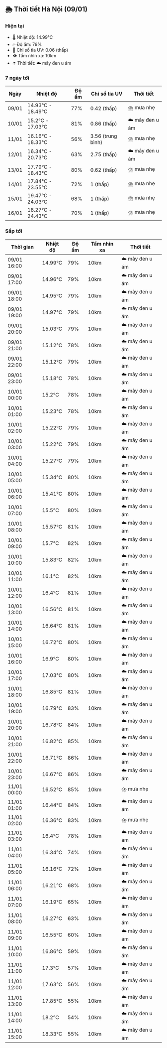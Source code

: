 ## 🌦️ Thời tiết Hà Nội (09/01)

### Hiện tại

- 🌡️ Nhiệt độ: 14.99℃
- 💦 Độ ẩm: 79%
- 🌟 Chỉ số tia UV: 0.06 (thấp)
- 👁️ Tầm nhìn xa: 10km
- ☂️ Thời tiết: ☁️ mây đen u ám

### 7 ngày tới

| Ngày | Nhiệt độ | Độ ẩm | Chỉ số tia UV | Thời tiết |
| --- | --- | --- | --- | --- |
| 09/01 | 14.93℃ - 18.49℃ | 77% | 0.42 (thấp) | ⛈️ mưa nhẹ |
| 10/01 | 15.2℃ - 17.03℃ | 81% | 0.86 (thấp) | ☁️ mây đen u ám |
| 11/01 | 16.16℃ - 18.33℃ | 56% | 3.56 (trung bình) | ⛈️ mưa nhẹ |
| 12/01 | 16.34℃ - 20.73℃ | 63% | 2.75 (thấp) | ☁️ mây đen u ám |
| 13/01 | 17.79℃ - 18.43℃ | 80% | 0.62 (thấp) | ⛈️ mưa nhẹ |
| 14/01 | 17.84℃ - 23.55℃ | 72% | 1 (thấp) | ⛈️ mưa nhẹ |
| 15/01 | 19.47℃ - 24.03℃ | 68% | 1 (thấp) | ⛈️ mưa nhẹ |
| 16/01 | 18.27℃ - 24.43℃ | 70% | 1 (thấp) | ⛈️ mưa nhẹ |

### Sắp tới

| Thời gian | Nhiệt độ | Độ ẩm | Tầm nhìn xa | Thời tiết |
| --- | --- | --- | --- | --- |
| 09/01 16:00 | 14.99℃ | 79% | 10km | ☁️ mây đen u ám |
| 09/01 17:00 | 14.96℃ | 79% | 10km | ☁️ mây đen u ám |
| 09/01 18:00 | 14.95℃ | 79% | 10km | ☁️ mây đen u ám |
| 09/01 19:00 | 14.97℃ | 79% | 10km | ☁️ mây đen u ám |
| 09/01 20:00 | 15.03℃ | 79% | 10km | ☁️ mây đen u ám |
| 09/01 21:00 | 15.12℃ | 78% | 10km | ☁️ mây đen u ám |
| 09/01 22:00 | 15.12℃ | 79% | 10km | ☁️ mây đen u ám |
| 09/01 23:00 | 15.18℃ | 78% | 10km | ☁️ mây đen u ám |
| 10/01 00:00 | 15.2℃ | 78% | 10km | ☁️ mây đen u ám |
| 10/01 01:00 | 15.23℃ | 78% | 10km | ☁️ mây đen u ám |
| 10/01 02:00 | 15.22℃ | 79% | 10km | ☁️ mây đen u ám |
| 10/01 03:00 | 15.22℃ | 79% | 10km | ☁️ mây đen u ám |
| 10/01 04:00 | 15.27℃ | 79% | 10km | ☁️ mây đen u ám |
| 10/01 05:00 | 15.34℃ | 80% | 10km | ☁️ mây đen u ám |
| 10/01 06:00 | 15.41℃ | 80% | 10km | ☁️ mây đen u ám |
| 10/01 07:00 | 15.5℃ | 80% | 10km | ☁️ mây đen u ám |
| 10/01 08:00 | 15.57℃ | 81% | 10km | ☁️ mây đen u ám |
| 10/01 09:00 | 15.7℃ | 82% | 10km | ☁️ mây đen u ám |
| 10/01 10:00 | 15.83℃ | 82% | 10km | ☁️ mây đen u ám |
| 10/01 11:00 | 16.1℃ | 82% | 10km | ☁️ mây đen u ám |
| 10/01 12:00 | 16.4℃ | 81% | 10km | ☁️ mây đen u ám |
| 10/01 13:00 | 16.56℃ | 81% | 10km | ☁️ mây đen u ám |
| 10/01 14:00 | 16.64℃ | 81% | 10km | ☁️ mây đen u ám |
| 10/01 15:00 | 16.72℃ | 80% | 10km | ☁️ mây đen u ám |
| 10/01 16:00 | 16.9℃ | 80% | 10km | ☁️ mây đen u ám |
| 10/01 17:00 | 17.03℃ | 80% | 10km | ☁️ mây đen u ám |
| 10/01 18:00 | 16.85℃ | 81% | 10km | ☁️ mây đen u ám |
| 10/01 19:00 | 16.79℃ | 83% | 10km | ☁️ mây đen u ám |
| 10/01 20:00 | 16.78℃ | 84% | 10km | ☁️ mây đen u ám |
| 10/01 21:00 | 16.82℃ | 85% | 10km | ☁️ mây đen u ám |
| 10/01 22:00 | 16.71℃ | 86% | 10km | ☁️ mây đen u ám |
| 10/01 23:00 | 16.67℃ | 86% | 10km | ☁️ mây đen u ám |
| 11/01 00:00 | 16.52℃ | 85% | 10km | ⛈️ mưa nhẹ |
| 11/01 01:00 | 16.44℃ | 84% | 10km | ☁️ mây đen u ám |
| 11/01 02:00 | 16.36℃ | 83% | 10km | ⛈️ mưa nhẹ |
| 11/01 03:00 | 16.4℃ | 78% | 10km | ☁️ mây đen u ám |
| 11/01 04:00 | 16.34℃ | 74% | 10km | ☁️ mây đen u ám |
| 11/01 05:00 | 16.16℃ | 72% | 10km | ☁️ mây đen u ám |
| 11/01 06:00 | 16.21℃ | 68% | 10km | ☁️ mây đen u ám |
| 11/01 07:00 | 16.19℃ | 65% | 10km | ☁️ mây đen u ám |
| 11/01 08:00 | 16.27℃ | 63% | 10km | ☁️ mây đen u ám |
| 11/01 09:00 | 16.55℃ | 60% | 10km | ☁️ mây đen u ám |
| 11/01 10:00 | 16.86℃ | 59% | 10km | ☁️ mây đen u ám |
| 11/01 11:00 | 17.3℃ | 57% | 10km | ☁️ mây đen u ám |
| 11/01 12:00 | 17.63℃ | 56% | 10km | ☁️ mây đen u ám |
| 11/01 13:00 | 17.85℃ | 55% | 10km | ☁️ mây đen u ám |
| 11/01 14:00 | 18.2℃ | 54% | 10km | ☁️ mây đen u ám |
| 11/01 15:00 | 18.33℃ | 55% | 10km | ☁️ mây đen u ám |
